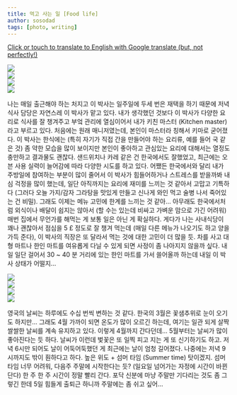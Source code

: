 ```yaml
---
title: 먹고 사는 일 [Food life]
author: sosodad
tags: [photo, writing]
---
```



[Click or touch to translate to English with Google translate (but, not perfectly!)](https://jinseuk56-github-io.translate.goog/posts/0005/?_x_tr_sl=ko&_x_tr_tl=en&_x_tr_hl=ko&_x_tr_pto=wapp)


<div class="grid-container">
  <div class="grid grid--p-1">
    <div class="cell cell--6"><div class="card">
  <div class="card__image">
    <img class="image" src="https://onedrive.live.com/embed?resid=F96DE3EAE83811FB%2183277&authkey=%21AA7pJkcCO6z_P9s&width=1024"/>
  </div>
</div></div>
    <div class="cell cell--6"><div class="card">
  <div class="card__image">
    <img class="image" src="https://onedrive.live.com/embed?resid=F96DE3EAE83811FB%2183213&authkey=%21AA0SynpSLiBThmc&width=1024"/>
  </div>
</div></div>
    <div class="cell cell--6"><div class="card">
  <div class="card__image">
    <img class="image" src="https://onedrive.live.com/embed?resid=F96DE3EAE83811FB%2183212&authkey=%21ACgj3zFrO698c5w&height=1024"/>
  </div>
</div></div>
    <div class="cell cell--6"><div class="card">
  <div class="card__image">
    <img class="image" src="https://onedrive.live.com/embed?resid=F96DE3EAE83811FB%2183286&authkey=%21AA7RffKR6-HMHCE&height=1024"/>
  </div>
</div></div>
  </div>
</div>

나는 매일 출근해야 하는 처지고 이 박사는 일주일에 두세 번은 재택을 하기 때문에 저녁 식사 담당은 자연스레 이 박사가 맡고 있다. 내가 생각했던 것보다 이 박사가 다양한 요리로 식사를 잘 챙겨주고 부엌 관리에 열심이어서 내가 키친 마스터 (Kitchen master) 라고 부르고 있다. 처음에는 원래 매니저였는데, 본인이 마스터라 칭해서 키마로 굳어졌다. 이 박사는 한식에는 (특히 자기가 직접 간을 만들어야 하는 요리류, 예를 들어 국 같은 것) 좀 약한 모습을 많이 보이지만 본인이 좋아하고 관심있는 요리에 대해서는 열정도 충만하고 결과물도 괜찮다. 샌드위치나 카레 같은 건 한국에서도 잘했었고, 최근에는 오븐 사용 실력이 늘어감에 따라 다양한 시도를 하고 있다. 어쨌든 한국에서와 달리 내가 주방일에 참여하는 부분이 많이 줄어서 이 박사가 힘들어하거나 스트레스를 받을까봐 내심 걱정을 많이 했는데, 일단 아직까지는 요리에 재미를 느끼는 것 같아서 고맙고 기특하다 (그러다 오늘 가지/감자 그라탕을 맛있게 만들고 신나게 와인 먹고 술병 나서 죽어있는 건 비밀). 그래도 이제는 메뉴 고민에 한계를 느끼는 것 같아... 아무래도 한국에서처럼 외식이나 배달이 쉽지는 않아서 (할 수는 있는데 비싸고 가벼운 맘으로 가긴 어려워) 매번 집에서 무언가를 해먹는 게 보통 일은 아닌 게 확실하다. 게다가 나는 사내식당이 꽤나 괜찮아서 점심을 5 £ 정도로 잘 챙겨 먹는데 (매일 다른 메뉴가 나오기도 하고 양을 가득 준다), 이 박사의 직장은 또 달라서 먹는 것에 대한 고민이 더 많을 듯. 차를 사고 대형 마트나 한인 마트를 여유롭게 다닐 수 있게 되면 사정이 좀 나아지지 않을까 싶다. 내일 일단 걸어서 30 ~ 40 분 거리에 있는 한인 마트를 가서 쓸어올까 하는데 내일 이 박사 상태가 어떨지...  

<div class="grid-container">
  <div class="grid grid--p-1">
    <div class="cell cell--6"><div class="card">
  <div class="card__image">
    <img class="image" src="https://onedrive.live.com/embed?resid=F96DE3EAE83811FB%2183264&authkey=%21AMs59cI725DdTS0&height=1024"/>
  </div>
</div></div>
    <div class="cell cell--6"><div class="card">
  <div class="card__image">
    <img class="image" src="https://onedrive.live.com/embed?resid=F96DE3EAE83811FB%2183289&authkey=%21AHcEd8M9kTHAfgQ&height=1024"/>
  </div>
</div></div>
    <div class="cell cell--6"><div class="card">
  <div class="card__image">
    <img class="image" src="https://onedrive.live.com/embed?resid=F96DE3EAE83811FB%2183269&authkey=%21AJH1PCTknAn-ifI&height=1024"/>
  </div>
</div></div>
    <div class="cell cell--6"><div class="card">
  <div class="card__image">
    <img class="image" src="https://onedrive.live.com/embed?resid=F96DE3EAE83811FB%2183290&authkey=%21AN6Do5lkFMGYhM4&height=1024"/>
  </div>
</div></div>
  </div>
</div>

영국의 날씨는 하루에도 수십 번씩 변하는 것 같다. 한국의 3월은 꽃샘추위로 눈이 오기도 하지만... 그래도 4월 가까이 되면 온도가 많이 오르긴 하는데, 여기는 일관 되게 살짝 쌀쌀한 날씨를 계속 유지하고 있다. 이렇게 4월까지 간다던데... 5월부터는 날씨가 많이 좋아진다는 듯 하다. 날씨가 이런데 벛꽃은 또 일찍 피고 지는 게 또 신기하기도 하고. 저녁 6시만 되어도 날이 어둑어둑했던 게 최근에는 날이 엄청 길어졌다. 나중에는 저녁 9시까지도 밖이 훤하다고 하다. 높은 위도 + 섬머 타임 (Summer time) 탓이겠지. 섬머 타임 너무 어려워, 다음주 주말에 시작한다는 듯? (일요일 넘어가는 자정에 시간이 바뀐단다) 한 주 한 주 시간이 정말 빨리 간다. 포닥 신분에 마냥 주말만 기다리는 것도 좀 그렇긴 한데 5일 힘들게 출퇴근 하니까 주말에는 좀 쉬고 싶어...